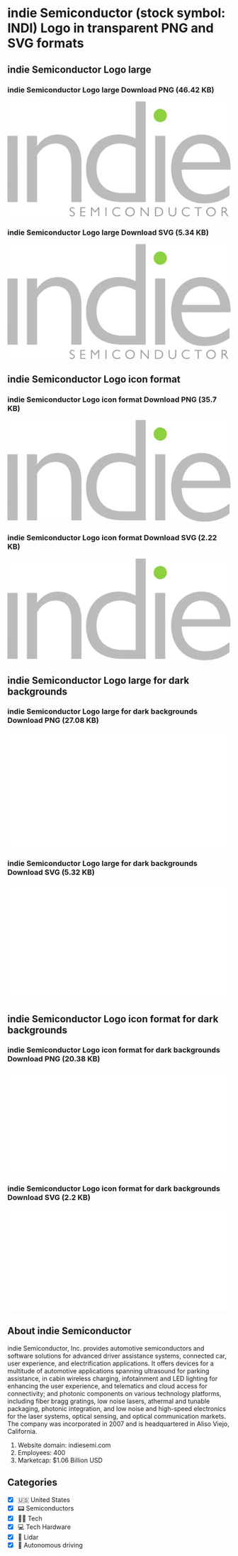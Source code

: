 # indie Semiconductor (stock symbol: INDI) Logo in transparent PNG and SVG formats

## indie Semiconductor Logo large

### indie Semiconductor Logo large Download PNG (46.42 KB)

![indie Semiconductor Logo large Download PNG (46.42 KB)](/img/orig/INDI_BIG-12c65922.png)

### indie Semiconductor Logo large Download SVG (5.34 KB)

![indie Semiconductor Logo large Download SVG (5.34 KB)](/img/orig/INDI_BIG-8f1da1d8.svg)

## indie Semiconductor Logo icon format

### indie Semiconductor Logo icon format Download PNG (35.7 KB)

![indie Semiconductor Logo icon format Download PNG (35.7 KB)](/img/orig/INDI-f3e6ec10.png)

### indie Semiconductor Logo icon format Download SVG (2.22 KB)

![indie Semiconductor Logo icon format Download SVG (2.22 KB)](/img/orig/INDI-0b2b8c88.svg)

## indie Semiconductor Logo large for dark backgrounds

### indie Semiconductor Logo large for dark backgrounds Download PNG (27.08 KB)

![indie Semiconductor Logo large for dark backgrounds Download PNG (27.08 KB)](/img/orig/INDI_BIG.D-b2ae3f40.png)

### indie Semiconductor Logo large for dark backgrounds Download SVG (5.32 KB)

![indie Semiconductor Logo large for dark backgrounds Download SVG (5.32 KB)](/img/orig/INDI_BIG.D-8a76a3ee.svg)

## indie Semiconductor Logo icon format for dark backgrounds

### indie Semiconductor Logo icon format for dark backgrounds Download PNG (20.38 KB)

![indie Semiconductor Logo icon format for dark backgrounds Download PNG (20.38 KB)](/img/orig/INDI.D-5e0dcd95.png)

### indie Semiconductor Logo icon format for dark backgrounds Download SVG (2.2 KB)

![indie Semiconductor Logo icon format for dark backgrounds Download SVG (2.2 KB)](/img/orig/INDI.D-b1546187.svg)

## About indie Semiconductor

indie Semiconductor, Inc. provides automotive semiconductors and software solutions for advanced driver assistance systems, connected car, user experience, and electrification applications. It offers devices for a multitude of automotive applications spanning ultrasound for parking assistance, in cabin wireless charging, infotainment and LED lighting for enhancing the user experience, and telematics and cloud access for connectivity; and photonic components on various technology platforms, including fiber bragg gratings, low noise lasers, athermal and tunable packaging, photonic integration, and low noise and high-speed electronics for the laser systems, optical sensing, and optical communication markets. The company was incorporated in 2007 and is headquartered in Aliso Viejo, California.

1. Website domain: indiesemi.com
2. Employees: 400
3. Marketcap: $1.06 Billion USD


## Categories
- [x] 🇺🇸 United States
- [x] 📟 Semiconductors
- [x] 👩‍💻 Tech
- [x] 💻 Tech Hardware
- [x] 🚦 Lidar
- [x] 🤖 Autonomous driving
